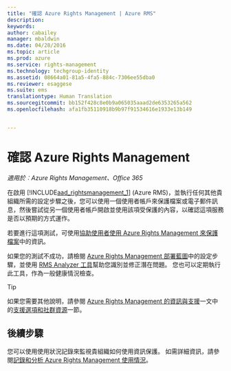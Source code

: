 ```yaml
---
title: "確認 Azure Rights Management | Azure RMS"
description: 
keywords: 
author: cabailey
manager: mbaldwin
ms.date: 04/28/2016
ms.topic: article
ms.prod: azure
ms.service: rights-management
ms.technology: techgroup-identity
ms.assetid: 08664a01-81a5-4fa5-884c-7306ee55dba0
ms.reviewer: esaggese
ms.suite: ems
translationtype: Human Translation
ms.sourcegitcommit: bb152f428c8e0b9a065035aaad2de6353265a562
ms.openlocfilehash: afa1fb35110918b9b97f91534616e1933e13b149


---
```


# 確認 Azure Rights Management

*適用於︰Azure Rights Management、Office 365*

在啟用 [!INCLUDE[aad_rightsmanagement_1](../includes/aad_rightsmanagement_1_md.md)] (Azure RMS)，並執行任何其他貴組織所需的設定步驟之後，您可以使用一個使用者帳戶來保護檔案或電子郵件訊息，然後嘗試從另一個使用者帳戶開啟並使用該項受保護的內容，以確認這項服務是否以預期的方式運作。

若要進行這項測試，可使用[協助使用者使用 Azure Rights Management 來保護檔案](help-users.md)中的資訊。

如果您的測試不成功，請檢閱 [Azure Rights Management 部署藍圖](../plan-design/deployment-roadmap.md)中的設定步驟，並使用 [RMS Analyzer 工具](http://www.microsoft.com/en-us/download/details.aspx?id=46437)幫助您識別並修正潛在問題。 您也可以定期執行此工具，作為一般健康情況檢查。

> [!TIP]
> 如果您需要其他說明，請參閱 [Azure Rights Management 的資訊與支援](../get-started/information-support.md)一文中的[支援選項和社群資源](../get-started/information-support.md#support-options-and-community-resources)一節。

## 後續步驟

您可以使用使用狀況記錄來監視貴組織如何使用資訊保護。 如需詳細資訊，請參閱[記錄和分析 Azure Rights Management 使用情況](log-analyze-usage.md)。






<!--HONumber=Jul16_HO3-->


